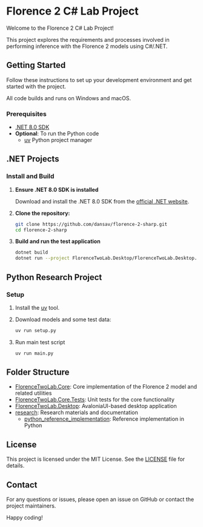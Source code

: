 # Florence 2 C# Lab Project

Welcome to the Florence 2 C# Lab Project!

This project explores the requirements and processes involved in performing inference with the Florence 2 models using C#/.NET.

## Getting Started

Follow these instructions to set up your development environment and get started with the project.

All code builds and runs on Windows and macOS.

### Prerequisites

- [.NET 8.0 SDK](https://dotnet.microsoft.com/download/dotnet/8.0)
- **Optional**: To run the Python code
  - [uv](https://github.com/astral-sh/uv) Python project manager

## .NET Projects

### Install and Build

1. **Ensure .NET 8.0 SDK is installed**

    Download and install the .NET 8.0 SDK from the [official .NET website](https://dotnet.microsoft.com/download/dotnet/8.0).

2. **Clone the repository:**

    ```sh
    git clone https://github.com/dansav/florence-2-sharp.git
    cd florence-2-sharp
    ```

3. **Build and run the test application**

    ```sh
    dotnet build
    dotnet run --project FlorenceTwoLab.Desktop/FlorenceTwoLab.Desktop.csproj
    ```

## Python Research Project

### Setup

1. Install the [uv](https://github.com/astral-sh/uv#installation) tool.

1. Download models and some test data:

    ```sh
    uv run setup.py
    ```

1. Run main test script

    ```sh
    uv run main.py
    ```

## Folder Structure

- [FlorenceTwoLab.Core](FlorenceTwoLab.Core): Core implementation of the Florence 2 model and related utilities
- [FlorenceTwoLab.Core.Tests](FlorenceTwoLab.Core.Tests): Unit tests for the core functionality
- [FlorenceTwoLab.Desktop](FlorenceTwoLab.Desktop): AvaloniaUI-based desktop application
- [research](research): Research materials and documentation
  - [python_reference_implementation](research/python_reference_implementation): Reference implementation in Python

## License

This project is licensed under the MIT License. See the [LICENSE](LICENSE) file for details.

## Contact

For any questions or issues, please open an issue on GitHub or contact the project maintainers.

Happy coding!
